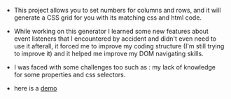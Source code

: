 - This project allows you to set numbers for columns and rows, and it will generate a CSS grid for you with its matching css and html code.

- While working on this generator I learned some new features about event listeners that I encountered by accident and didn't even need to use it afterall, it forced me to improve my coding structure (I'm still trying to improve it) and it helped me improve my DOM navigating skills.

- I was faced with some challenges too such as : my lack of knowledge for some properties and css selectors.

- here is a [demo](css-grid-generator.vercel.app/)
